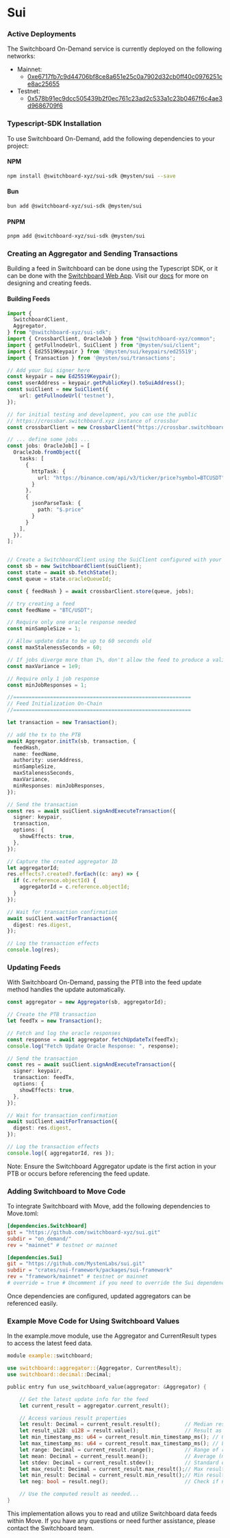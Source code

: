 # Sui

### Active Deployments

The Switchboard On-Demand service is currently deployed on the following networks:

* Mainnet:&#x20;
  * [0xe6717fb7c9d44706bf8ce8a651e25c0a7902d32cb0ff40c0976251ce8ac25655](https://suiscan.xyz/mainnet/object/0xe6717fb7c9d44706bf8ce8a651e25c0a7902d32cb0ff40c0976251ce8ac25655)
* Testnet:&#x20;
  * [0x578b91ec9dcc505439b2f0ec761c23ad2c533a1c23b0467f6c4ae3d9686709f6](https://suiscan.xyz/testnet/object/0x578b91ec9dcc505439b2f0ec761c23ad2c533a1c23b0467f6c4ae3d9686709f6)

### Typescript-SDK Installation

To use Switchboard On-Demand, add the following dependencies to your project:

#### NPM

```bash
npm install @switchboard-xyz/sui-sdk @mysten/sui --save
```

#### Bun

```bash
bun add @switchboard-xyz/sui-sdk @mysten/sui
```

#### PNPM

```bash
pnpm add @switchboard-xyz/sui-sdk @mysten/sui
```

### Creating an Aggregator and Sending Transactions

Building a feed in Switchboard can be done using the Typescript SDK, or it can be done with the [Switchboard Web App](https://ondemand.switchboard.xyz/sui/mainnet). Visit our [docs](https://docs.switchboard.xyz/docs) for more on designing and creating feeds.

#### Building Feeds

```typescript
import {
  SwitchboardClient,
  Aggregator,
} from "@switchboard-xyz/sui-sdk";
import { CrossbarClient, OracleJob } from "@switchboard-xyz/common";
import { getFullnodeUrl, SuiClient } from "@mysten/sui/client";
import { Ed25519Keypair } from '@mysten/sui/keypairs/ed25519';
import { Transaction } from '@mysten/sui/transactions';

// Add your Sui signer here
const keypair = new Ed25519Keypair();
const userAddress = keypair.getPublicKey().toSuiAddress();
const suiClient = new SuiClient({
    url: getFullnodeUrl('testnet'),
});

// for initial testing and development, you can use the public
// https://crossbar.switchboard.xyz instance of crossbar
const crossbarClient = new CrossbarClient("https://crossbar.switchboard.xyz");

// ... define some jobs ...
const jobs: OracleJob[] = [
  OracleJob.fromObject({
    tasks: [
      {
        httpTask: {
          url: "https://binance.com/api/v3/ticker/price?symbol=BTCUSDT",
        }
      },
      {
        jsonParseTask: {
          path: "$.price"
        }
      }
    ],
  }),
];


// Create a SwitchboardClient using the SuiClient configured with your favorite RPC on testnet or mainnet
const sb = new SwitchboardClient(suiClient);
const state = await sb.fetchState();
const queue = state.oracleQueueId;

const { feedHash } = await crossbarClient.store(queue, jobs);

// try creating a feed
const feedName = "BTC/USDT";

// Require only one oracle response needed
const minSampleSize = 1;

// Allow update data to be up to 60 seconds old
const maxStalenessSeconds = 60;

// If jobs diverge more than 1%, don't allow the feed to produce a valid update
const maxVariance = 1e9;

// Require only 1 job response
const minJobResponses = 1;

//==========================================================
// Feed Initialization On-Chain
//==========================================================

let transaction = new Transaction();

// add the tx to the PTB
await Aggregator.initTx(sb, transaction, {
  feedHash,
  name: feedName,
  authority: userAddress,
  minSampleSize,
  maxStalenessSeconds,
  maxVariance,
  minResponses: minJobResponses,
});

// Send the transaction
const res = await suiClient.signAndExecuteTransaction({
  signer: keypair,
  transaction,
  options: {
    showEffects: true,
  },
});

// Capture the created aggregator ID
let aggregatorId;
res.effects?.created?.forEach((c: any) => {
  if (c.reference.objectId) {
    aggregatorId = c.reference.objectId;
  }
});

// Wait for transaction confirmation
await suiClient.waitForTransaction({
  digest: res.digest,
});

// Log the transaction effects
console.log(res);

```

### Updating Feeds

With Switchboard On-Demand, passing the PTB into the feed update method handles the update automatically.

```typescript
const aggregator = new Aggregator(sb, aggregatorId);

// Create the PTB transaction
let feedTx = new Transaction();

// Fetch and log the oracle responses
const response = await aggregator.fetchUpdateTx(feedTx);
console.log("Fetch Update Oracle Response: ", response);

// Send the transaction
const res = await suiClient.signAndExecuteTransaction({
  signer: keypair,
  transaction: feedTx,
  options: {
    showEffects: true,
  },
});

// Wait for transaction confirmation
await suiClient.waitForTransaction({
  digest: res.digest,
});

// Log the transaction effects
console.log({ aggregatorId, res });
```

Note: Ensure the Switchboard Aggregator update is the first action in your PTB or occurs before referencing the feed update.

### Adding Switchboard to Move Code

To integrate Switchboard with Move, add the following dependencies to Move.toml:

```toml
[dependencies.Switchboard]
git = "https://github.com/switchboard-xyz/sui.git"
subdir = "on_demand/"
rev = "mainnet" # testnet or mainnet

[dependencies.Sui]
git = "https://github.com/MystenLabs/sui.git"
subdir = "crates/sui-framework/packages/sui-framework"
rev = "framework/mainnet" # testnet or mainnet
# override = true # Uncomment if you need to override the Sui dependency
```

Once dependencies are configured, updated aggregators can be referenced easily.

### Example Move Code for Using Switchboard Values

In the example.move module, use the Aggregator and CurrentResult types to access the latest feed data.

```rust
module example::switchboard;

use switchboard::aggregator::{Aggregator, CurrentResult};
use switchboard::decimal::Decimal;

public entry fun use_switchboard_value(aggregator: &Aggregator) {

    // Get the latest update info for the feed
    let current_result = aggregator.current_result();

    // Access various result properties
    let result: Decimal = current_result.result();        // Median result
    let result_u128: u128 = result.value();               // Result as u128
    let min_timestamp_ms: u64 = current_result.min_timestamp_ms(); // Oldest data timestamp
    let max_timestamp_ms: u64 = current_result.max_timestamp_ms(); // Latest data timestamp
    let range: Decimal = current_result.range();          // Range of results
    let mean: Decimal = current_result.mean();            // Average (mean)
    let stdev: Decimal = current_result.stdev();          // Standard deviation
    let max_result: Decimal = current_result.max_result();// Max result
    let min_result: Decimal = current_result.min_result();// Min result
    let neg: bool = result.neg();                         // Check if negative (ignore for prices)

    // Use the computed result as needed...
}
```

This implementation allows you to read and utilize Switchboard data feeds within Move. If you have any questions or need further assistance, please contact the Switchboard team.
